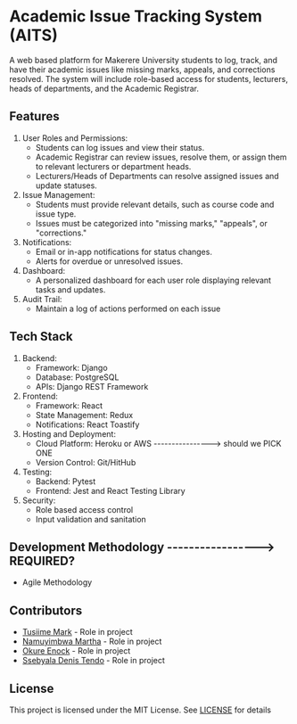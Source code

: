 # Academic Issue Tracking System (AITS)
A web based platform for Makerere University students to log, track, and have their academic issues like missing marks, appeals, and corrections resolved. The system will include role-based access for students, lecturers, heads of departments, and the Academic Registrar.
## Features
1. User Roles and Permissions:
   - Students can log issues and view their status.
   - Academic Registrar can review issues, resolve them, or assign them to relevant lecturers or department heads.
   - Lecturers/Heads of Departments can resolve assigned issues and update statuses.
2. Issue Management:
   - Students must provide relevant details, such as course code and issue type.
   - Issues must be categorized into "missing marks," "appeals", or "corrections."
3. Notifications:
   - Email or in-app notifications for status changes.
   - Alerts for overdue or unresolved issues.
5. Dashboard:
   - A personalized dashboard for each user role displaying relevant tasks and updates.
6. Audit Trail:
   - Maintain a log of actions performed on each issue
## Tech Stack
1. Backend:
   - Framework: Django
   - Database: PostgreSQL
   - APIs: Django REST Framework
2. Frontend:
   - Framework: React
   - State Management: Redux
   - Notifications: React Toastify
3. Hosting and Deployment:
   - Cloud Platform: Heroku or AWS ----------------> should we PICK ONE
   - Version Control: Git/HitHub
4. Testing:
   - Backend: Pytest
   - Frontend: Jest and React Testing Library
5. Security:
   - Role based access control
   - Input validation and sanitation
## Development Methodology -----------------> REQUIRED?
   - Agile Methodology








## Contributors
  - [Tusiime Mark](https://github.com/Markoshub) - Role in project
  - [Namuyimbwa Martha](https://github.com/marthakukiriza) - Role in project
  - [Okure Enock](https://github.com/kulekule2003) - Role in project
  - [Ssebyala Denis Tendo](https://github.com/denistendo) - Role in project
## License
This project is licensed under the MIT License. See [LICENSE](LICENSE) for details
  
